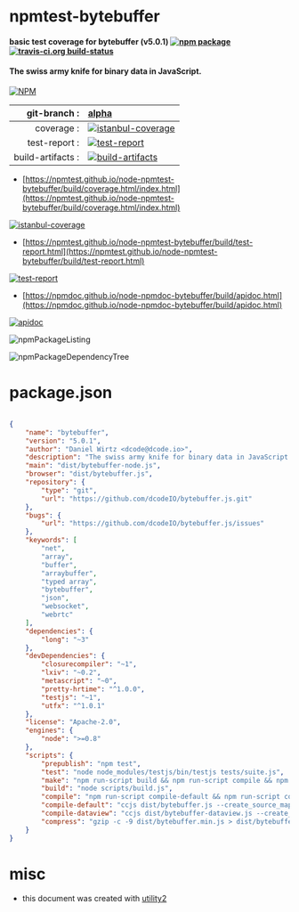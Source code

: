 # npmtest-bytebuffer

#### basic test coverage for  bytebuffer (v5.0.1)  [![npm package](https://img.shields.io/npm/v/npmtest-bytebuffer.svg?style=flat-square)](https://www.npmjs.org/package/npmtest-bytebuffer) [![travis-ci.org build-status](https://api.travis-ci.org/npmtest/node-npmtest-bytebuffer.svg)](https://travis-ci.org/npmtest/node-npmtest-bytebuffer)

#### The swiss army knife for binary data in JavaScript.

[![NPM](https://nodei.co/npm/bytebuffer.png?downloads=true&downloadRank=true&stars=true)](https://www.npmjs.com/package/bytebuffer)

| git-branch : | [alpha](https://github.com/npmtest/node-npmtest-bytebuffer/tree/alpha)|
|--:|:--|
| coverage : | [![istanbul-coverage](https://npmtest.github.io/node-npmtest-bytebuffer/build/coverage.badge.svg)](https://npmtest.github.io/node-npmtest-bytebuffer/build/coverage.html/index.html)|
| test-report : | [![test-report](https://npmtest.github.io/node-npmtest-bytebuffer/build/test-report.badge.svg)](https://npmtest.github.io/node-npmtest-bytebuffer/build/test-report.html)|
| build-artifacts : | [![build-artifacts](https://npmtest.github.io/node-npmtest-bytebuffer/glyphicons_144_folder_open.png)](https://github.com/npmtest/node-npmtest-bytebuffer/tree/gh-pages/build)|

- [https://npmtest.github.io/node-npmtest-bytebuffer/build/coverage.html/index.html](https://npmtest.github.io/node-npmtest-bytebuffer/build/coverage.html/index.html)

[![istanbul-coverage](https://npmtest.github.io/node-npmtest-bytebuffer/build/screenCapture.buildCi.browser.%252Ftmp%252Fbuild%252Fcoverage.lib.html.png)](https://npmtest.github.io/node-npmtest-bytebuffer/build/coverage.html/index.html)

- [https://npmtest.github.io/node-npmtest-bytebuffer/build/test-report.html](https://npmtest.github.io/node-npmtest-bytebuffer/build/test-report.html)

[![test-report](https://npmtest.github.io/node-npmtest-bytebuffer/build/screenCapture.buildCi.browser.%252Ftmp%252Fbuild%252Ftest-report.html.png)](https://npmtest.github.io/node-npmtest-bytebuffer/build/test-report.html)

- [https://npmdoc.github.io/node-npmdoc-bytebuffer/build/apidoc.html](https://npmdoc.github.io/node-npmdoc-bytebuffer/build/apidoc.html)

[![apidoc](https://npmdoc.github.io/node-npmdoc-bytebuffer/build/screenCapture.buildCi.browser.%252Ftmp%252Fbuild%252Fapidoc.html.png)](https://npmdoc.github.io/node-npmdoc-bytebuffer/build/apidoc.html)

![npmPackageListing](https://npmtest.github.io/node-npmtest-bytebuffer/build/screenCapture.npmPackageListing.svg)

![npmPackageDependencyTree](https://npmtest.github.io/node-npmtest-bytebuffer/build/screenCapture.npmPackageDependencyTree.svg)



# package.json

```json

{
    "name": "bytebuffer",
    "version": "5.0.1",
    "author": "Daniel Wirtz <dcode@dcode.io>",
    "description": "The swiss army knife for binary data in JavaScript.",
    "main": "dist/bytebuffer-node.js",
    "browser": "dist/bytebuffer.js",
    "repository": {
        "type": "git",
        "url": "https://github.com/dcodeIO/bytebuffer.js.git"
    },
    "bugs": {
        "url": "https://github.com/dcodeIO/bytebuffer.js/issues"
    },
    "keywords": [
        "net",
        "array",
        "buffer",
        "arraybuffer",
        "typed array",
        "bytebuffer",
        "json",
        "websocket",
        "webrtc"
    ],
    "dependencies": {
        "long": "~3"
    },
    "devDependencies": {
        "closurecompiler": "~1",
        "lxiv": "~0.2",
        "metascript": "~0",
        "pretty-hrtime": "^1.0.0",
        "testjs": "~1",
        "utfx": "^1.0.1"
    },
    "license": "Apache-2.0",
    "engines": {
        "node": ">=0.8"
    },
    "scripts": {
        "prepublish": "npm test",
        "test": "node node_modules/testjs/bin/testjs tests/suite.js",
        "make": "npm run-script build && npm run-script compile && npm run-script compress && npm test",
        "build": "node scripts/build.js",
        "compile": "npm run-script compile-default && npm run-script compile-dataview",
        "compile-default": "ccjs dist/bytebuffer.js --create_source_map=dist/bytebuffer.min.map --externs=externs/minimal-env.js --externs=node_modules/long/externs/long.js > dist/bytebuffer.min.js",
        "compile-dataview": "ccjs dist/bytebuffer-dataview.js --create_source_map=dist/bytebuffer-dataview.min.map --externs=externs/minimal-env.js --externs=node_modules/long/externs/long.js > dist/bytebuffer-dataview.min.js",
        "compress": "gzip -c -9 dist/bytebuffer.min.js > dist/bytebuffer.min.js.gz && gzip -c -9 dist/bytebuffer-dataview.min.js > dist/bytebuffer-dataview.min.js.gz"
    }
}
```



# misc
- this document was created with [utility2](https://github.com/kaizhu256/node-utility2)
